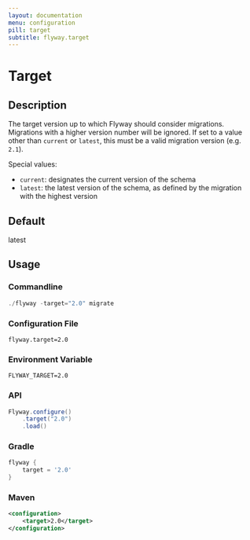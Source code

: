```yaml
---
layout: documentation
menu: configuration
pill: target
subtitle: flyway.target
---
```


# Target

## Description
The target version up to which Flyway should consider migrations. Migrations with a higher version number will be ignored. If set to a value other than `current` or `latest`, this must be a valid migration version (e.g. `2.1`).

Special values:
<ul>
  <li><code>current</code>: designates the current version of the schema</li>
  <li><code>latest</code>: the latest version of the schema, as defined by the migration with the highest version</li>
</ul>

## Default
latest

## Usage

### Commandline
```powershell
./flyway -target="2.0" migrate
```

### Configuration File
```properties
flyway.target=2.0
```

### Environment Variable
```properties
FLYWAY_TARGET=2.0
```

### API
```java
Flyway.configure()
    .target("2.0")
    .load()
```

### Gradle
```groovy
flyway {
    target = '2.0'
}
```

### Maven
```xml
<configuration>
    <target>2.0</target>
</configuration>
```